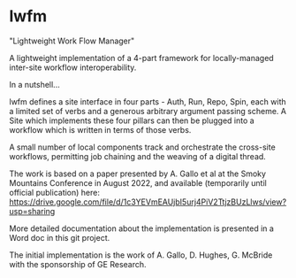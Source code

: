 # lwfm

"Lightweight Work Flow Manager"

A lightweight implementation of a 4-part framework for locally-managed inter-site workflow interoperability.

In a nutshell...

lwfm defines a site interface in four parts - Auth, Run, Repo, Spin, each with a limited set of verbs and a generous arbitrary
argument passing scheme.  A Site which implements these four pillars can then be plugged into a workflow which is written in terms
of those verbs.

A small number of local components track and orchestrate the cross-site workflows, permitting job chaining and the weaving of a
digital thread.

The work is based on a paper presented by A. Gallo et al at the Smoky Mountains Conference in August 2022, and available
(temporarily until official publication) here: https://drive.google.com/file/d/1c3YEVmEAUjbI5urj4PiV2TtjzBUzLlws/view?usp=sharing

More detailed documentation about the implementation is presented in a Word doc in this git project.

The initial implementation is the work of A. Gallo, D. Hughes, G. McBride with the sponsorship of GE Research.

